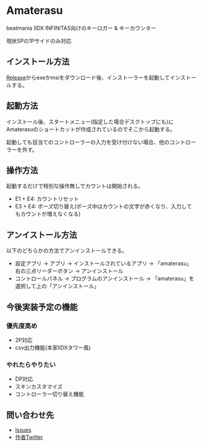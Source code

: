# Amaterasu

beatmania IIDX INFINITAS向けのキーロガー & キーカウンター

現状SPの1Pサイドのみ対応

## インストール方法
[Release](https://github.com/Poyotoron/Amaterasu/releases/latest)からexeかmsiをダウンロード後、インストーラーを起動してインストールする。

## 起動方法
インストール後、スタートメニュー(指定した場合デスクトップにも)にAmaterasuのショートカットが作成されているのでそこから起動する。

起動しても目当てのコントローラーの入力を受け付けない場合、他のコントローラーを外す。

## 操作方法
起動するだけで特別な操作無しでカウントは開始される。

- E1 + E4: カウントリセット
- E3 + E4: ポーズ切り替え(ポーズ中はカウントの文字が赤くなり、入力してもカウントが増えなくなる)

## アンイストール方法
以下のどちらかの方法でアンインストールできる。

- 設定アプリ → アプリ → インストールされているアプリ → 「amaterasu」右の三点リーダーボタン → アンインストール
- コントロールパネル → プログラムのアンインストール → 「amaterasu」を選択して上の「アンインストール」

## 今後実装予定の機能

### 優先度高め
- 2P対応
- csv出力機能(本家IIDXタワー風)

### やれたらやりたい
- DP対応
- スキンカスタマイズ
- コントローラー切り替え機能

## 問い合わせ先
- [Issues](https://github.com/Poyotoron/Amaterasu/issues)
- [作者Twitter](https://twitter.com/PyTr_N)